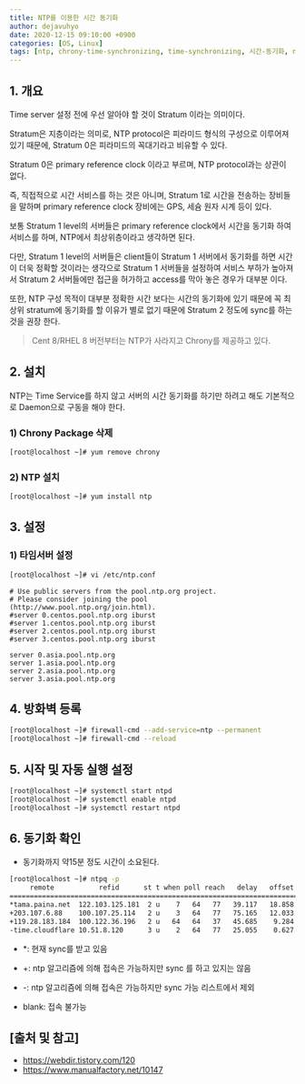 ```yaml
--- 
title: NTP를 이용한 시간 동기화
author: dejavuhyo
date: 2020-12-15 09:10:00 +0900
categories: [OS, Linux]
tags: [ntp, chrony-time-synchronizing, time-synchronizing, 시간-동기화, ntp-시간-동기화]
---
```


## 1. 개요
Time server 설정 전에 우선 알아야 할 것이 Stratum 이라는 의미이다.

Stratum은 지층이라는 의미로, NTP protocol은 피라미드 형식의 구성으로 이루어져 있기 때문에, Stratum 0은 피라미드의 꼭대기라고 비유할 수 있다.

Stratum 0은 primary reference clock 이라고 부르며, NTP protocol과는 상관이 없다.

즉, 직접적으로 시간 서비스를 하는 것은 아니며, Stratum 1로 시간을 전송하는 장비들을 말하며 primary reference clock 장비에는 GPS, 세슘 원자 시계 등이 있다.

보통 Stratum 1 level의 서버들은 primary reference clock에서 시간을 동기화 하여 서비스를 하며, NTP에서 최상위층이라고 생각하면 된다.

다만, Stratum 1 level의 서버들은 client들이 Stratum 1 서버에서 동기화를 하면 시간이 더욱 정확할 것이라는 생각으로 Stratum 1 서버들을 설정하여 서비스 부하가 높아져서 Stratum 2 서버들에만 접근을 허가하고 access를 막아 놓은 경우가 대부분 이다.

또한, NTP 구성 목적이 대부분 정확한 시간 보다는 시간의 동기화에 있기 때문에 꼭 최상위 stratum에 동기화를 할 이유가 별로 없기 때문에 Stratum 2 정도에 sync를 하는 것을 권장 한다.

> Cent 8/RHEL 8 버전부터는 NTP가 사라지고 Chrony를 제공하고 있다.

## 2. 설치
NTP는 Time Service를 하지 않고 서버의 시간 동기화를 하기만 하려고 해도 기본적으로 Daemon으로 구동을 해야 한다.

### 1) Chrony Package 삭제

```bash
[root@localhost ~]# yum remove chrony
```

### 2) NTP 설치

```bash
[root@localhost ~]# yum install ntp
```

## 3. 설정

### 1) 타임서버 설정

```bash
[root@localhost ~]# vi /etc/ntp.conf
```

```text
# Use public servers from the pool.ntp.org project.
# Please consider joining the pool (http://www.pool.ntp.org/join.html).
#server 0.centos.pool.ntp.org iburst
#server 1.centos.pool.ntp.org iburst
#server 2.centos.pool.ntp.org iburst
#server 3.centos.pool.ntp.org iburst

server 0.asia.pool.ntp.org
server 1.asia.pool.ntp.org
server 2.asia.pool.ntp.org
server 3.asia.pool.ntp.org
```

## 4. 방화벽 등록

```bash
[root@localhost ~]# firewall-cmd --add-service=ntp --permanent
[root@localhost ~]# firewall-cmd --reload
```

## 5. 시작 및 자동 실행 설정

```bash
[root@localhost ~]# systemctl start ntpd
[root@localhost ~]# systemctl enable ntpd
[root@localhost ~]# systemctl restart ntpd
```

## 6. 동기화 확인

* 동기화까지 약15분 정도 시간이 소요된다.

```bash
[root@localhost ~]# ntpq -p
     remote           refid      st t when poll reach   delay   offset  jitter
==============================================================================
*tama.paina.net  122.103.125.181  2 u    7   64   77   39.117   18.858   1.971
+203.107.6.88    100.107.25.114   2 u    3   64   77   75.165   12.033  11.261
+119.28.183.184  100.122.36.196   2 u   64   64   37   45.685    9.284   3.194
-time.cloudflare 10.51.8.120      3 u    2   64   77   25.055    0.627   1.882
```

* *: 현재 sync를 받고 있음

* +: ntp 알고리즘에 의해 접속은 가능하지만 sync 를 하고 있지는 않음

* -: ntp 알고리즘에 의해 접속은 가능하지만 sync 가능 리스트에서 제외

* blank: 접속 불가능

## [출처 및 참고]
* <https://webdir.tistory.com/120>
* <https://www.manualfactory.net/10147>
